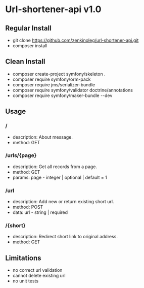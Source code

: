 Url-shortener-api v1.0
======================


Regular Install
---------------
- git clone https://github.com/zenkinoleg/url-shortener-api.git
- composer install

Clean Install
-------------
- composer create-project symfony/skeleton .
- composer require symfony/orm-pack
- composer require jms/serializer-bundle
- composer require symfony/validator doctrine/annotations
- composer require symfony/maker-bundle --dev


Usage
-----

### /
- description: About message.
- method: GET

### /urls/{page}
- description: Get all records from a page.
- method: GET
- params: page - integer | optional | default = 1

### /url
- description: Add new or return existing short url.
- method: POST
- data: url - string | required

### /{short}
- description: Redirect short link to original address.
- method: GET

Limitations
-----------
 - no correct url validation
 - cannot delete existing url
 - no unit tests
